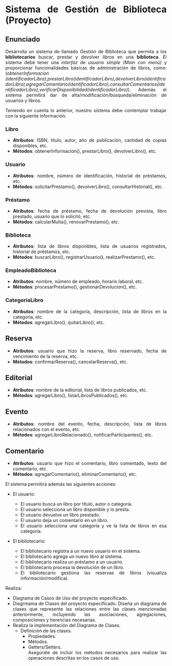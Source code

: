 <div align="justify">

# Sistema de Gestión de Biblioteca (Proyecto)

## Enunciado

Desarrolla un sistema de llamado Gestión de Biblioteca que permita a los __bibliotecarios__ buscar, prestar y devolver libros en una __biblioteca__. El sistema debe tener una _interfaz de usuario simple (Main con menú)_ y proporcionar funcionalidades básicas de administración de libros, como: (_obtenerInformacion (identificadorLibro),prestarLibro(identificadorLibro),devolverLibro(identificadorLibro),agregarComentario(identificadorLibro),consultarComentarios(identificadorLibro),verificarDisponibilidad(identificadorLibro)_). Además el sistema permitirá dar de alta/modificación/búsqueda/eliminación de usuarios y libros.

Teniendo en cuenta lo anterior, nuestro sistema debe contemplar trabajar con la siguiente información:

### Libro

- __Atributos__: ISBN, título, autor, año de publicación, cantidad de copias disponibles, etc.
- __Métodos__: obtenerInformacion(), prestarLibro(), devolverLibro(), etc.

### Usuario

- __Atributos__: nombre, número de identificación, historial de préstamos, etc.
- __Métodos__: solicitarPrestamo(), devolverLibro(), consultarHistorial(), etc.

### Préstamo

- __Atributos__: fecha de préstamo, fecha de devolución prevista, libro prestado, usuario que lo solicitó, etc.
- __Métodos__: calcularMulta(), renovarPrestamo(), etc.

### Biblioteca

- __Atributos__: lista de libros disponibles, lista de usuarios registrados, historial de préstamos, etc.
- __Métodos__: buscarLibro(), registrarUsuario(), realizarPrestamo(), etc.

### EmpleadoBiblioteca

- __Atributos__: nombre, número de empleado, horario laboral, etc.
- __Métodos__: procesarPrestamo(), gestionarDevolucion(), etc.

### CategoriaLibro

- __Atributos__: nombre de la categoría, descripción, lista de libros en la categoría, etc.
- __Métodos__: agregarLibro(), quitarLibro(), etc.

## Reserva

- __Atributos__: usuario que hizo la reserva, libro reservado, fecha de vencimiento de la reserva, etc.
- __Métodos__: confirmarReserva(), cancelarReserva(), etc.

## Editorial

- __Atributos__: nombre de la editorial, lista de libros publicados, etc.
- __Métodos__: agregarLibro(), listarLibrosPublicados(), etc.

## Evento

- __Atributos__: nombre del evento, fecha, descripción, lista de libros relacionados con el evento, etc.
- __Métodos__: agregarLibroRelacionado(), notificarParticipantes(), etc.

## Comentario

- __Atributos__: usuario que hizo el comentario, libro comentado, texto del comentario, etc.
- __Métodos__: agregarComentario(), eliminarComentario(), etc.

El sistema permitirá además las siguientes acciones:
- El usuario:
    - El usuario busca un libro por título, autor o categoría.
    - El usuario selecciona un libro disponible y lo presta.
    - El usuario devuelve un libro prestado.
    - El usuario deja un comentario en un libro.
    - El usuario selecciona una categoría y ve la lista de libros en esa categoría.


- El bibliotecario:
    - El bibliotecario registra a un nuevo usuario en el sistema.
    - El bibliotecario agrega un nuevo libro al sistema.
    - El bibliotecario realiza un préstamo a un usuario.
    - El bibliotecario procesa la devolución de un libro.
    - El bibliotecario gestiona las reservas de libros (visualiza información/modifica).


Realiza:
- Diagrama de Casos de Uso del proyecto especificado.
- Diagrmama de Clases del proyecto especificado. Diseña un diagrama de clases que represente las relaciones entre las clases mencionadas anteriormente, incluyendo las asociaciones, agregaciones, composiciones y herencias necesarias.
- Realiza la implementación del Diagrama de Clases.
    - Definición de las clases.
        - Propiedades.
        - Métodos.
        - Getters/Setters.  
          Asegúrate de incluir los métodos necesarios para realizar las operaciones descritas en los casos de uso.  